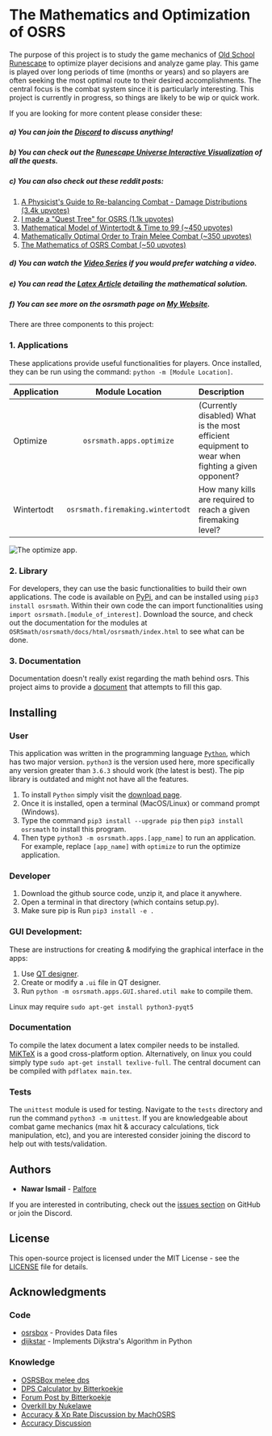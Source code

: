 # The Mathematics and Optimization of OSRS

The purpose of this project is to study the game mechanics of [Old School Runescape](https://oldschool.runescape.com/) to optimize player decisions and analyze game play. This game is played over long periods of time (months or years) and so players are often seeking the most optimal route to their desired accomplishments. The central focus is the combat system since it is particularly interesting. This project is currently in progress, so things are likely to be wip or quick work.

If you are looking for more content please consider these:
##### a) You can join the [Discord](https://discord.gg/4SXcKQh) to discuss anything! 

##### b) You can check out the [Runescape Universe Interactive Visualization](https://osrsmath.palfore.com/) of all the quests.

##### c) You can also check out these reddit posts:
1. [A Physicist's Guide to Re-balancing Combat - Damage Distributions (3.4k upvotes)](https://www.reddit.com/r/2007scape/comments/mwvjzc/a_physicists_guide_to_rebalancing_combat_damage/)
2. [I made a "Quest Tree" for OSRS (1.1k upvotes)](https://www.reddit.com/r/2007scape/comments/kbu6a8/mathematical_model_of_wintertodt_time_to_99/)
3. [Mathematical Model of Wintertodt & Time to 99 (~450 upvotes)](https://www.reddit.com/r/2007scape/comments/kbu6a8/mathematical_model_of_wintertodt_time_to_99/)
4. [Mathematically Optimal Order to Train Melee Combat (~350 upvotes)](https://www.reddit.com/r/2007scape/comments/ffctp0/mathematically_optimal_order_to_train_melee_combat/)
5. [The Mathematics of OSRS Combat (~50 upvotes)](https://www.reddit.com/r/2007scape/comments/faz5et/the_mathematics_of_osrs_combat/)

##### d) You can watch the [Video Series](https://www.youtube.com/watch?v=7N9UJX70Z5I&list=PLm3INE_scU5s8NQWmw0fxKtA_6SVxDOc7) if you would prefer watching a video.

##### e) You can read the [Latex Article](https://github.com/Palfore/OSRSmath/blob/master/osrsmath/docs/latex/main.pdf) detailing the mathematical solution. 

##### f) You can see more on the osrsmath page on [My Website](palfore.com).

There are three components to this project:

### 1. Applications

These applications provide useful functionalities for players. Once installed, they can be run using the command: `python -m [Module Location]`. 

| Application        | Module Location           | Description  |
| ------------- |:-------------:| :-----|
| Optimize | `osrsmath.apps.optimize` | (Currently disabled) What is the most efficient equipment to wear when fighting a given opponent? |
| Wintertodt | `osrsmath.firemaking.wintertodt` | How many kills are required to reach a given firemaking level? |

[//]: # (| Path | `osrsmath.apps.path` | What is the most mathematically efficient way to get from a set of starting attack, strength, and defence levels, to a final set of levels? This is currently not user-friendly. |)

![The optimize app.](https://github.com/Palfore/OSRSmath/blob/master/osrsmath/apps/optimize/images/interface.png "The optimize app.")

### 2. Library

For developers, they can use the basic functionalities to build their own applications. The code is available on [PyPi](https://pypi.org/project/osrsmath/), and can be installed using `pip3 install osrsmath`. Within their own code the can import functionalities using `import osrsmath.[module_of_interest]`. Download the source, and check out the documentation for the modules at `OSRSmath/osrsmath/docs/html/osrsmath/index.html` to see what can be done.

### 3. Documentation

Documentation doesn't really exist regarding the math behind osrs. This project aims to provide a [document](https://github.com/Palfore/OSRSmath/blob/master/osrsmath/docs/latex/main.pdf) that attempts to fill this gap.

## Installing

### User

This application was written in the programming language [`Python`](https://www.python.org/), which has two major version. `python3` is the version used here, more specifically any version greater than `3.6.3` should work (the latest is best). The pip library is outdated and might not have all the features.

1. To install `Python` simply visit the [download page](https://www.python.org/downloads/).
2. Once it is installed, open a terminal (MacOS/Linux) or command prompt (Windows). 
3. Type the command `pip3 install --upgrade pip` then `pip3 install osrsmath` to install this program.
4. Then type `python3 -m osrsmath.apps.[app_name]` to run an application. For example, replace `[app_name]` with `optimize` to run the optimize application.

### Developer

1. Download the github source code, unzip it, and place it anywhere.
2. Open a terminal in that directory (which contains setup.py).
3. Make sure pip is Run `pip3 install -e .`

### GUI Development:
These are instructions for creating & modifying the graphical interface in the apps:

1. Use [QT designer](https://build-system.fman.io/qt-designer-download).
2. Create or modify a `.ui` file in QT designer.
3. Run `python -m osrsmath.apps.GUI.shared.util make` to compile them.

Linux may require `sudo apt-get install python3-pyqt5`

### Documentation
To compile the latex document a latex compiler needs to be installed. [MiKTeX](https://miktex.org/download) is a good cross-platform option. Alternatively, on linux you could simply type `sudo apt-get install texlive-full`. The central document can be compiled with `pdflatex main.tex`.

### Tests

The `unittest` module is used for testing. Navigate to the `tests` directory and run the command `python3 -m unittest`. If you are knowledgeable about combat game mechanics (max hit & accuracy calculations, tick manipulation, etc), and you are interested consider joining the discord to help out with tests/validation.

## Authors

* **Nawar Ismail** - [Palfore](https://www.palfore.com/)

If you are interested in contributing, check out the [issues section](https://github.com/Palfore/OSRSmath/issues) on GitHub or join the Discord.

## License

This open-source project is licensed under the MIT License - see the [LICENSE](LICENSE) file for details. 

## Acknowledgments
### Code

* [osrsbox](https://pypi.org/project/osrsbox/) - Provides Data files
* [dijkstar](https://pypi.org/project/Dijkstar/) - Implements Dijkstra's Algorithm in Python

### Knowledge
* [OSRSBox melee dps](https://www.osrsbox.com/blog/2019/01/22/calculating-melee-dps-in-osrs/)
* [DPS Calculator by Bitterkoekje](https://docs.google.com/spreadsheets/d/1wzy1VxNWEAAc0FQyDAdpiFggAfn5U6RGPp2CisAHZW8/)
* [Forum Post by Bitterkoekje](https://web.archive.org/web/20190905124128/http://webcache.googleusercontent.com/search?q=cache:http://services.runescape.com/m=forum/forums.ws?317,318,712,65587452)
* [Overkill by Nukelawe](https://www.reddit.com/r/2007scape/comments/4d6l7j/effects_of_overkill_on_dps/)
* [Accuracy & Xp Rate Discussion by MachOSRS](https://www.reddit.com/r/2007scape/comments/40bvk6/accuracy_and_exphr_combat_formula/)
* [Accuracy Discussion](https://www.reddit.com/r/2007scape/comments/5lrty0/math_inside_corrected_accuracy_formula/)
